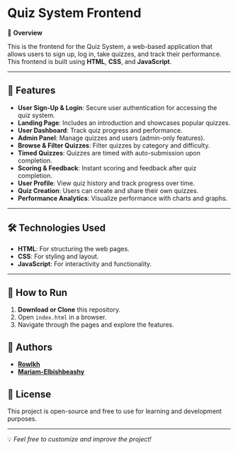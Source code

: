 # Quiz System Frontend

📌 **Overview**

This is the frontend for the Quiz System, a web-based application that allows users to sign up, log in, take quizzes, and track their performance. This frontend is built using **HTML**, **CSS**, and **JavaScript**.

---

## 🚀 **Features**

- **User Sign-Up & Login**: Secure user authentication for accessing the quiz system.
- **Landing Page**: Includes an introduction and showcases popular quizzes.
- **User Dashboard**: Track quiz progress and performance.
- **Admin Panel**: Manage quizzes and users (admin-only features).
- **Browse & Filter Quizzes**: Filter quizzes by category and difficulty.
- **Timed Quizzes**: Quizzes are timed with auto-submission upon completion.
- **Scoring & Feedback**: Instant scoring and feedback after quiz completion.
- **User Profile**: View quiz history and track progress over time.
- **Quiz Creation**: Users can create and share their own quizzes.
- **Performance Analytics**: Visualize performance with charts and graphs.

---

## 🛠️ **Technologies Used**

- **HTML**: For structuring the web pages.
- **CSS**: For styling and layout.
- **JavaScript**: For interactivity and functionality.

---
   
## 🚀 How to Run
1. **Download or Clone** this repository.
2. Open `index.html` in a browser.
3. Navigate through the pages and explore the features.

## 👥 Authors
- **[Rowlkh](https://github.com/Rowlkh)**  
- **[Mariam-Elbishbeashy](https://github.com/Mariam-Elbishbeashy)**  

## 📜 License
This project is open-source and free to use for learning and development purposes.

---
💡 *Feel free to customize and improve the project!*
